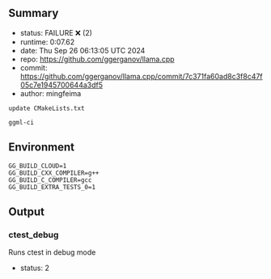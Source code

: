 ## Summary

- status:  FAILURE ❌ (2)
- runtime: 0:07.62
- date:    Thu Sep 26 06:13:05 UTC 2024
- repo:    https://github.com/ggerganov/llama.cpp
- commit:  https://github.com/ggerganov/llama.cpp/commit/7c371fa60ad8c3f8c47f05c7e1945700644a3df5
- author:  mingfeima
```
update CMakeLists.txt

ggml-ci
```

## Environment

```
GG_BUILD_CLOUD=1
GG_BUILD_CXX_COMPILER=g++
GG_BUILD_C_COMPILER=gcc
GG_BUILD_EXTRA_TESTS_0=1
```

## Output

### ctest_debug

Runs ctest in debug mode
- status: 2
```

```

